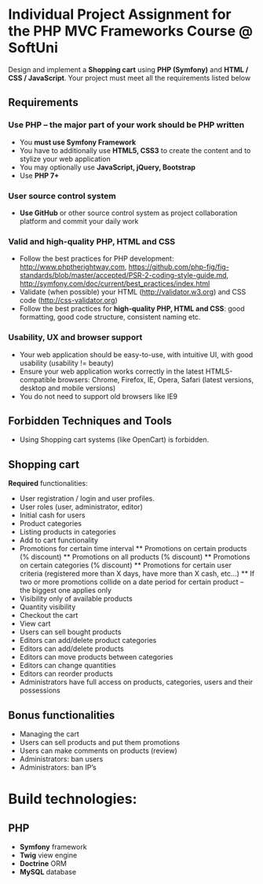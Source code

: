 # Individual Project Assignment for the PHP MVC Frameworks Course @ SoftUni

Design and implement a **Shopping cart** using **PHP (Symfony)** and **HTML / CSS / JavaScript**. Your project must meet all the requirements listed below

## Requirements

### **Use PHP** – the major part of your work should be PHP written
* You **must use Symfony Framework**
* You have to additionally use **HTML5, CSS3** to create the content and to stylize your web application
* You may optionally use **JavaScript, jQuery, Bootstrap**
* Use **PHP 7+**

### **User source control system**
* **Use GitHub** or other source control system as project collaboration platform and commit your daily work

### **Valid and high-quality PHP, HTML and CSS**
* Follow the best practices for PHP development: http://www.phptherightway.com, https://github.com/php-fig/fig-standards/blob/master/accepted/PSR-2-coding-style-guide.md, http://symfony.com/doc/current/best_practices/index.html 
* Validate (when possible) your HTML (http://validator.w3.org) and CSS code (http://css-validator.org)
* Follow the best practices for **high-quality PHP, HTML and CSS**: good formatting, good code structure, consistent naming etc.

### **Usability, UX and browser support**
* Your web application should be easy-to-use, with intuitive UI, with good usability (usability != beauty)
* Ensure your web application works correctly in the latest HTML5-compatible browsers: Chrome, Firefox, IE, Opera, Safari (latest versions, desktop and mobile versions)
* You do not need to support old browsers like IE9

## Forbidden Techniques and Tools
* Using Shopping cart systems (like OpenCart) is forbidden.

## Shopping cart
**Required** functionalities:
* User registration / login and user profiles.
* User roles (user, administrator, editor)
* Initial cash for users
* Product categories
* Listing products in categories
* Add to cart functionality
* Promotions for certain time interval
** Promotions on certain products (% discount)
** Promotions on all products (% discount) 
** Promotions on certain categories (% discount)
** Promotions for certain user criteria (registered more than X days, have more than X cash, etc…)
** If two or more promotions collide on a date period for certain product – the biggest one applies only
* Visibility only of available products
* Quantity visibility
* Checkout the cart
* View cart
* Users can sell bought products
* Editors can add/delete product categories
* Editors can add/delete products
* Editors can move products between categories
* Editors can change quantities
* Editors can reorder products
* Administrators have full access on products, categories, users and their possessions

## Bonus functionalities
* Managing the cart
* Users can sell products and put them promotions
* Users can make comments on products (review)
* Administrators: ban users
* Administrators: ban IP’s

# Build technologies:

## PHP
* **Symfony** framework
* **Twig** view engine
* **Doctrine** ORM
* **MySQL** database
